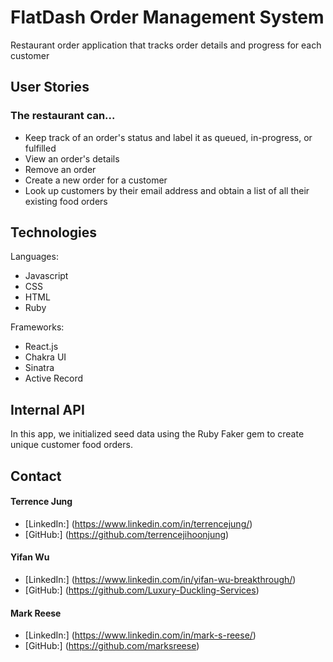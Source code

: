 # FlatDash Order Management System
Restaurant order application that tracks order details and progress for each customer

## User Stories

### The restaurant can...

* Keep track of an order's status and label it as queued, in-progress, or fulfilled
* View an order's details
* Remove an order 
* Create a new order for a customer
* Look up customers by their email address and obtain a list of all their existing food orders

## Technologies

Languages:
* Javascript
* CSS
* HTML
* Ruby

Frameworks:
* React.js
* Chakra UI
* Sinatra
* Active Record

## Internal API

In this app, we initialized seed data using the Ruby Faker gem to create unique customer food orders.

## Contact

#### Terrence Jung
* [LinkedIn:] (https://www.linkedin.com/in/terrencejung/)
* [GitHub:] (https://github.com/terrencejihoonjung)

#### Yifan Wu
* [LinkedIn:] (https://www.linkedin.com/in/yifan-wu-breakthrough/)
* [GitHub:] (https://github.com/Luxury-Duckling-Services)

#### Mark Reese
* [LinkedIn:] (https://www.linkedin.com/in/mark-s-reese/)
* [GitHub:] (https://github.com/marksreese)
